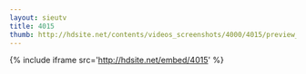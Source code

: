 ```yaml
---
layout: sieutv
title: 4015
thumb: http://hdsite.net/contents/videos_screenshots/4000/4015/preview_360p.mp4.jpg
---
```

{% include iframe src='http://hdsite.net/embed/4015' %}
 
